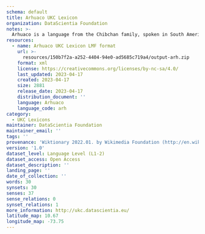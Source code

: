 ```yaml
---
schema: default
title: Arhuaco UKC Lexicon
organization: DataScientia Foundation
notes: >-
  Arhuaco is a language from the Chibchan family, spoken in South America. The UKC Lexicon of Arhuaco is represented as a lexico-semantic network. It consists of words, word senses, synsets, as well as sense-level and synset-level relationships.
resources:
  - name: Arhuaco UKC Lexicon LMF format
    url: >-
      resources/150b7f2a-a252-4404-94e0-ad5685c719a4/output-arh.zip
    format: xml
    license: https://creativecommons.org/licenses/by-nc-sa/4.0/
    last_updated: 2023-04-17
    created: 2023-04-17
    size: 2881
    release_date: 2023-04-17
    distribution_document: ''
    language: Arhuaco
    language_code: arh
category:
  - UKC Lexicons
maintainer: DataScientia Foundation
maintainer_email: ''
tags: ''
provenance: 'Wiktionary 2022.01. by Wikimedia Foundation (http://en.wiktionary.org); CogNet 2.1 by Khuyagbaatar Batsuren, National University of Mongolia (http://cognet.ukc.disi.unitn.it); Native Languages of the Americas 2021.11. by Laura Redish and Orrin Lewis (http://www.native-languages.org); Princeton WordNet 2.1 by Princeton University (https://wordnet.princeton.edu)'
version: '1.0'
dataset_level: Language Level (L1-2)
dataset_access: Open Access
dataset_description: ''
landing_page: ''
date_of_collection: ''
words: 30
synsets: 30
senses: 37
sense_relations: 0
synset_relations: 1
more_information: http://ukc.datascientia.eu/
latitude_map: 10.67
longitude_map: -73.75
---
```

